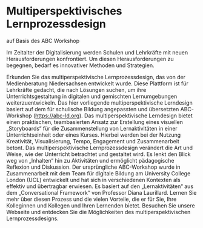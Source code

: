 # Multiperspektivisches Lernprozessdesign
auf Basis des ABC Workshop

Im Zeitalter der Digitalisierung werden Schulen und Lehrkräfte mit neuen Herausforderungen konfrontiert. Um diesen Herausforderungen zu begegnen, bedarf es innovativer Methoden und Strategien.

Erkunden Sie das multiperspektivische Lernprozessdesign, das von der Medienberatung Niedersachsen entwickelt wurde. Diese Plattform ist für Lehrkräfte gedacht, die nach Lösungen suchen, um ihre Unterrichtsgestaltung in digitalen und gemischten Lernumgebungen weiterzuentwickeln.
Das hier vorliegende multiperspektivische Lerndesign basiert auf dem für schulische Bildung angepassten und übersetzten ABC-Workshop (https://abc-ld.org). Das multiperspektivische Lerndesign bietet einen praktischen, teambasierten Ansatz zur Erstellung eines visuellen „Storyboards“ für die Zusammenstellung von Lernaktivitäten in einer Unterrichtseinheit oder eines Kurses. Hierbei werden bei der Nutzung Kreativität, Visualisierung, Tempo, Engagement und Zusammenarbeit betont. Das multiperspektivische Lernprozessdesign verändert die Art und Weise, wie der Unterricht betrachtet und gestaltet wird. Es lenkt den Blick weg von „Inhalten“ hin zu Aktivitäten und ermöglicht pädagogische Reflexion und Diskussion.
Der ursprüngliche ABC-Workshop wurde in Zusammenarbeit mit dem Team für digitale Bildung am University College London (UCL) entwickelt und hat sich in verschiedenen Kontexten als effektiv und übertragbar erwiesen. Es basiert auf den „Lernaktivitäten“ aus dem „Conversational Framework“ von Professor Diana Laurillard.
Lernen Sie mehr über diesen Prozess und die vielen Vorteile, die er für Sie, Ihre Kolleginnen und Kollegen und Ihren Lernenden bietet. Besuchen Sie unsere Webseite und entdecken Sie die Möglichkeiten des multiperspektivischen Lernprozessdesigns.
